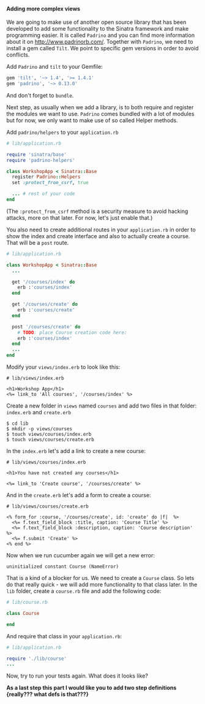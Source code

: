 #### Adding more complex views

We are going to make use of another open source library that has been developed to add some functionality to the Sinatra framework and make programming easier. It is called `Padrino` and you can find more information about it on http://www.padrinorb.com/.
Together with `Padrino`, we need to install a gem called `Tilt`. We point to specific gem versions in order to avoid conflicts.

Add `Padrino` and `tilt` to your Gemfile:

```ruby
gem 'tilt', '~> 1.4', '>= 1.4.1'
gem 'padrino', '~> 0.13.0'
```

And don't forget to `bundle`.

Next step, as usually when we add a library, is to both require and register the modules we want to use. `Padrino` comes bundled with a lot of modules but for now, we only want to make use of so called Helper methods.

Add `padrino/helpers` to your `application.rb`

```ruby
# lib/application.rb

require 'sinatra/base'
require 'padrino-helpers'

class WorkshopApp < Sinatra::Base
  register Padrino::Helpers
  set :protect_from_csrf, true

  ... # rest of your code
end
```
(The `:protect_from_csrf` method is a security measure to avoid hacking attacks, more on that later. For now, let's just enable that.)

You also need to create additional routes in your `application.rb` in order to show the index and create interface and also to actually create a course. That will be a `post` route.

```ruby
# lib/application.rb

class WorkshopApp < Sinatra::Base
  ...

  get '/courses/index' do
    erb :'courses/index'
  end

  get '/courses/create' do
    erb :'courses/create'
  end

  post '/courses/create' do
    # TODO: place Course creation code here:
    erb :'courses/index'
  end
  ...
end
```

Modify your `views/index.erb` to look like this:

```HTML+ERB
# lib/views/index.erb

<h1>Workshop App</h1>
<%= link_to 'All courses', '/courses/index' %>
```

Create a new folder in `views` named `courses` and add two files in that folder: `index.erb` and `create.erb`

```shell
$ cd lib
$ mkdir -p views/courses
$ touch views/courses/index.erb
$ touch views/courses/create.erb
```

In the `index.erb` let's add a link to create a new course:

```HTML+ERB
# lib/views/courses/index.erb

<h1>You have not created any courses</h1>

<%= link_to 'Create course', '/courses/create' %>
```

And in the `create.erb` let's add a form to create a course:

```HTML+ERB
# lib/views/courses/create.erb

<% form_for :course, '/courses/create', id: 'create' do |f|  %>
  <%= f.text_field_block :title, caption: 'Course Title' %>
  <%= f.text_field_block :description, caption: 'Course description' %>
  <%= f.submit 'Create' %>
<% end %>
```

Now when we run cucumber again we will get a new error:
```shell
uninitialized constant Course (NameError)
```

That is a kind of a blocker for us. We need to create a `Course` class. So lets do that really quick - we will add more functionality to that class later.
 In the `lib` folder, create a `course.rb` file and add the following code:

 ```ruby
 # lib/course.rb

 class Course

 end
 ```

 And require that class in your `application.rb`:

 ```ruby
 # lib/application.rb

 require './lib/course'
 ...
 ```

Now, try to run your tests again. What does it looks like?

**As a last step this part I would like you to add two step definitions {really??? what defs is that???}**

